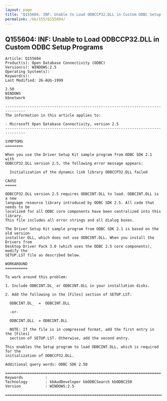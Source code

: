 ```yaml
---
layout: page
title: "Q155604: INF: Unable to Load ODBCCP32.DLL in Custom ODBC Setup Programs"
permalink: /kb/155/Q155604/
---
```


## Q155604: INF: Unable to Load ODBCCP32.DLL in Custom ODBC Setup Programs

	Article: Q155604
	Product(s): Open Database Connectivity (ODBC)
	Version(s): WINDOWS:2.5
	Operating System(s): 
	Keyword(s): 
	Last Modified: 26-AUG-1999
	
	2.50
	WINDOWS
	kbnetwork
	
	-------------------------------------------------------------------------------
	The information in this article applies to:
	
	- Microsoft Open Database Connectivity, version 2.5 
	-------------------------------------------------------------------------------
	
	SYMPTOMS
	========
	
	When you use the Driver Setup Kit sample program from ODBC SDK 2.1 with
	ODBCCP32.DLL version 2.5, the following error message appears:
	
	  Initialization of the dynamic link library ODBCCP32.DLL failed
	
	CAUSE
	=====
	
	ODBCCP32.DLL version 2.5 requires ODBCINT.DLL to load. ODBCINT.DLL is a new
	language resource library introduced by ODBC SDK 2.5. All code that needs to be
	localized for all ODBC core components have been centralized into this library.
	This file includes all error strings and all dialog boxes.
	
	The Driver Setup Kit sample program from ODBC SDK 2.1 is based on the old version
	installer DLL, which does not use ODBCINT.DLL. When you install the Drivers from
	Desktop Driver Pack 3.0 (which uses the ODBC 2.5 core components), modify the
	SETUP.LST file as described below.
	
	WORKAROUND
	==========
	
	To work around this problem:
	
	1. Include ODBCINT.DL_ or ODBCINT.DLL in your installation disks.
	
	2. Add the following in the [Files] section of SETUP.LST:
	
	  ODBCINT.DL_  =  ODBCINT.DLL
	
	  -or-
	
	  ODBCINT.DLL  = ODBCINT.DLL
	
	  NOTE: If the file is in compressed format, add the first entry in the [Files]
	  section of SETUP.LST. Otherwise, add the second entry.
	
	This enables the Setup program to load ODBCINT.DLL, which is required for the
	initialization of ODBCCP32.DLL.
	
	Additional query words: ODBC SDK 2.50
	
	======================================================================
	Keywords          :  
	Technology        : kbAudDeveloper kbODBCSearch kbODBC250
	Version           : WINDOWS:2.5
	
	=============================================================================
	
